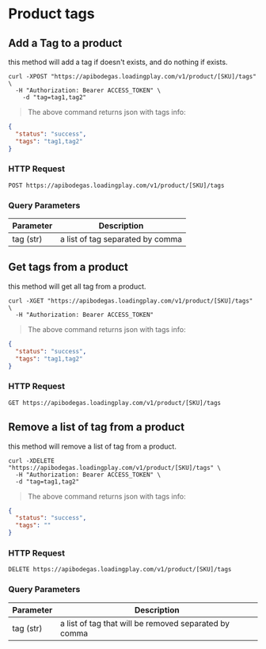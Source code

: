 # Product tags

## Add a Tag to a product

this method will add a tag if doesn't exists, and do nothing if exists.

```shell
curl -XPOST "https://apibodegas.loadingplay.com/v1/product/[SKU]/tags" \
  -H "Authorization: Bearer ACCESS_TOKEN" \
    -d "tag=tag1,tag2"
```

> The above command returns json with tags info:

```json
{
  "status": "success",
  "tags": "tag1,tag2"
}
```

### HTTP Request

`POST https://apibodegas.loadingplay.com/v1/product/[SKU]/tags`

### Query Parameters

| Parameter         | Description                      |
| ----------------- | -------------------------------- |
| tag (str)         | a list of tag separated by comma |




## Get tags from a product

this method will get all tag from a product.

```shell
curl -XGET "https://apibodegas.loadingplay.com/v1/product/[SKU]/tags" \
  -H "Authorization: Bearer ACCESS_TOKEN"
```

> The above command returns json with tags info:

```json
{
  "status": "success",
  "tags": "tag1,tag2"
}
```

### HTTP Request

`GET https://apibodegas.loadingplay.com/v1/product/[SKU]/tags`




## Remove a list of tag from a product

this method will remove a list of tag from a product.

```shell
curl -XDELETE "https://apibodegas.loadingplay.com/v1/product/[SKU]/tags" \
  -H "Authorization: Bearer ACCESS_TOKEN" \
  -d "tag=tag1,tag2"
```

> The above command returns json with tags info:

```json
{
  "status": "success",
  "tags": ""
}
```

### HTTP Request

`DELETE https://apibodegas.loadingplay.com/v1/product/[SKU]/tags`

### Query Parameters

| Parameter         | Description                                           |
| ----------------- | ----------------------------------------------------- |
| tag (str)         | a list of tag that will be removed separated by comma |
